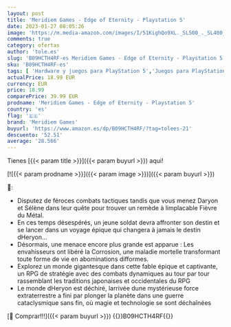 ```yaml
---
layout: post
title: 'Meridiem Games - Edge of Eternity - Playstation 5'
date: 2023-01-27 08:05:26
image: 'https://m.media-amazon.com/images/I/51KighQo9XL._SL500_._SL400_.jpg'
comments: true
category: ofertas
author: 'tole.es'
slug: 'B09HCTH4RF-es Meridiem Games - Edge of Eternity - Playstation 5'
sku: 'B09HCTH4RF-es'
tags: [ 'Hardware y juegos para PlayStation 5','Juegos para PlayStation 5','Videojuegos','meridiem games','playstation','🇪🇸', ]
actualPrice: 18.99 EUR
currency: EUR
price: 18.99
comparePrice: 39.99 EUR
prodname: 'Meridiem Games - Edge of Eternity - Playstation 5'
country: 'es'
flag: '🇪🇸'
brand: 'Meridiem Games'
buyurl: 'https://www.amazon.es/dp/B09HCTH4RF/?tag=tolees-21'
descuento: '52.51'
average: '28.566'
---
```


Tienes [{{< param title >}}]({{< param buyurl >}}) aqui!

[![{{< param prodname >}}]({{< param image >}})]({{< param buyurl >}})

🔎:

- Disputez de féroces combats tactiques tandis que vous menez Daryon et Sélène dans leur quête pour trouver un remède à limplacable Fièvre du Métal.
- En ces temps désespérés, un jeune soldat devra affronter son destin et se lancer dans un voyage épique qui changera à jamais le destin dHeryon…
- Désormais, une menace encore plus grande est apparue : Les envahisseurs ont libéré la Corrosion, une maladie mortelle transformant toute forme de vie en abominations difformes.
- Explorez un monde gigantesque dans cette fable épique et captivante, un RPG de stratégie avec des combats dynamiques au tour par tour rassemblant les traditions japonaises et occidentales du RPG
- Le monde dHeryon est déchiré, larrivée dune mystérieuse force extraterrestre a fini par plonger la planète dans une guerre cataclysmique sans fin, où magie et technologie se sont déchaînées

[🛒 Comprar!!!]({{< param buyurl >}})
{{<world>}}B09HCTH4RF{{</world>}}
